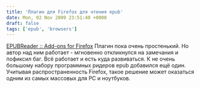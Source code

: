 ```yaml
---
title: 'Плагин для Firefox для чтения epub'
date: Mon, 02 Nov 2009 23:51:40 +0000
draft: false
tags: ['epub', 'browsers']
---
```


[EPUBReader :: Add-ons for Firefox](https://addons.mozilla.org/en-US/firefox/addon/45281) Плагин пока очень простенький. Но автор над ним работает - мгновенно откликнулся на замечания и пофиксил баг. Всё работает и есть куда развиваться. К не очень большому набору программных ридеров epub добавился ещё один. Учитывая распространенность Firefox, такое решение может оказаться одним из самых массовых для PC и ноутбуков.